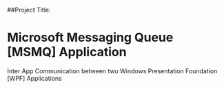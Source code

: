 ##Project Title: 
# Microsoft Messaging Queue [MSMQ] Application
Inter App Communication between two Windows Presentation Foundation [WPF] Applications
